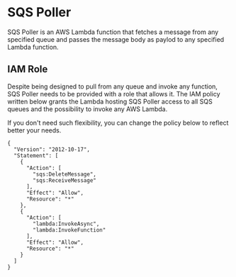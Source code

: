 # SQS Poller
SQS Poller is an AWS Lambda function that fetches a message from any specified queue and passes the message body as paylod to any specified Lambda function.

## IAM Role
Despite being designed to pull from any queue and invoke any function, SQS Poller needs to be provided with a role that allows it. The IAM policy written below grants the Lambda hosting SQS Poller access to all SQS queues and the possibility to invoke any AWS Lambda.

If you don't need such flexibility, you can change the policy below to reflect better your needs.
```
{
  "Version": "2012-10-17",
  "Statement": [
    {
      "Action": [
        "sqs:DeleteMessage",
        "sqs:ReceiveMessage"
      ],
      "Effect": "Allow",
      "Resource": "*"
    },
    {
      "Action": [
        "lambda:InvokeAsync",
        "lambda:InvokeFunction"
      ],
      "Effect": "Allow",
      "Resource": "*"
    }
  ]
}
```